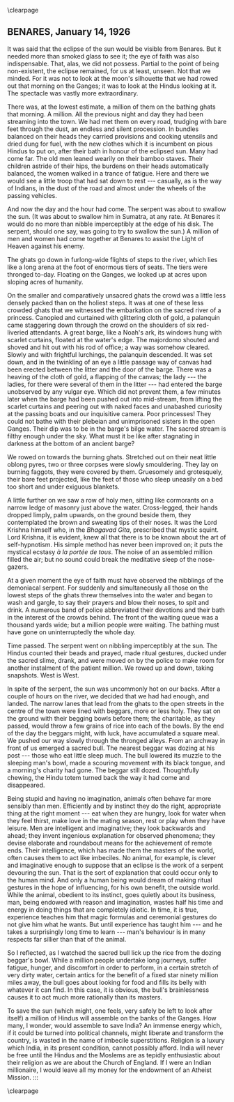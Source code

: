 \clearpage
## BENARES, January 14, 1926

It was said that the eclipse of the sun would be visible from Benares.
But it needed more than smoked glass to see it; the eye of faith was
also indispensable. That, alas, we did not possess. Partial to the point
of being non-existent, the eclipse remained, for us at least, unseen.
Not that we minded. For it was not to look at the moon's silhouette that
we had rowed out that morning on the Ganges; it was to look at the
Hindus looking at it. The spectacle was vastly more extraordinary.

There was, at the lowest estimate, a million of them on the bathing
ghats that morning. A million. All the previous night and day they had
been streaming into the town. We had met them on every road, trudging
with bare feet through the dust, an endless and silent procession. In
bundles balanced on their heads they carried provisions and cooking
utensils and dried dung for fuel, with the new clothes which it is
incumbent on pious Hindus to put on, after their bath in honour of the
eclipsed sun. Many had come far. The old men leaned wearily on their
bamboo staves. Their children astride of their hips, the burdens on
their heads automatically balanced, the women walked in a trance of
fatigue. Here and there we would see a little troop that had sat down to
rest --- casually, as is the way of Indians, in the dust of the road and
almost under the wheels of the passing vehicles.

And now the day and the hour had come. The serpent was about to swallow
the sun. (It was about to swallow him in Sumatra, at any rate. At
Benares it would do no more than nibble imperceptibly at the edge of his
disk. The serpent, should one say, was going to try to swallow the sun.)
A million of men and women had come together at Benares to assist the
Light of Heaven against his enemy.

The ghats go down in furlong-wide flights of steps to the river, which
lies like a long arena at the foot of enormous tiers of seats. The tiers
were thronged to-day. Floating on the Ganges, we looked up at acres upon
sloping acres of humanity.

On the smaller and comparatively unsacred ghats the crowd was a little
less densely packed than on the holiest steps. It was at one of these
less crowded ghats that we witnessed the embarkation on the sacred river
of a princess. Canopied and curtained with glittering cloth of gold, a
palanquin came staggering down through the crowd on the shoulders of six
red-liveried attendants. A great barge, like a Noah's ark, its windows
hung with scarlet curtains, floated at the water's edge. The majordomo
shouted and shoved and hit out with his rod of office; a way was somehow
cleared. Slowly and with frightful lurchings, the palanquin descended.
It was set down, and in the twinkling of an eye a little passage way of
canvas had been erected between the litter and the door of the barge.
There was a heaving of the cloth of gold, a flapping of the canvas; the
lady --- the ladies, for there were several of them in the litter --- had
entered the barge unobserved by any vulgar eye. Which did not prevent
them, a few minutes later when the barge had been pushed out into
mid-stream, from lifting the scarlet curtains and peering out with naked
faces and unabashed curiosity at the passing boats and our inquisitive
camera. Poor princesses! They could not bathe with their plebeian and
unimprisoned sisters in the open Ganges. Their dip was to be in the
barge's bilge water. The sacred stream is filthy enough under the sky.
What must it be like after stagnating in darkness at the bottom of an
ancient barge?

We rowed on towards the burning ghats. Stretched out on their neat
little oblong pyres, two or three corpses were slowly smouldering. They
lay on burning faggots, they were covered by them. Gruesomely and
grotesquely, their bare feet projected, like the feet of those who sleep
uneasily on a bed too short and under exiguous blankets.

A little further on we saw a row of holy men, sitting like cormorants on
a narrow ledge of masonry just above the water. Cross-legged, their
hands dropped limply, palm upwards, on the ground beside them, they
contemplated the brown and sweating tips of their noses. It was the Lord
Krishna himself who, in the *Bhagavad Gita*, prescribed that mystic
squint. Lord Krishna, it is evident, knew all that there is to be known
about the art of self-hypnotism. His simple method has never been
improved on; it puts the mystical ecstasy *à la portée de tous*. The
noise of an assembled million filled the air; but no sound could break
the meditative sleep of the nose-gazers.

At a given moment the eye of faith must have observed the nibblings of
the demoniacal serpent. For suddenly and simultaneously all those on the
lowest steps of the ghats threw themselves into the water and began to
wash and gargle, to say their prayers and blow their noses, to spit and
drink. A numerous band of police abbreviated their devotions and their
bath in the interest of the crowds behind. The front of the waiting
queue was a thousand yards wide; but a million people were waiting. The
bathing must have gone on uninterruptedly the whole day.

Time passed. The serpent went on nibbling imperceptibly at the sun. The
Hindus counted their beads and prayed, made ritual gestures, ducked
under the sacred slime, drank, and were moved on by the police to make
room for another instalment of the patient million. We rowed up and
down, taking snapshots. West is West.

In spite of the serpent, the sun was uncommonly hot on our backs. After
a couple of hours on the river, we decided that we had had enough, and
landed. The narrow lanes that lead from the ghats to the open streets in
the centre of the town were lined with beggars, more or less holy. They
sat on the ground with their begging bowls before them; the charitable,
as they passed, would throw a few grains of rice into each of the bowls.
By the end of the day the beggars might, with luck, have accumulated a
square meal. We pushed our way slowly through the thronged alleys. From
an archway in front of us emerged a sacred bull. The nearest beggar was
dozing at his post --- those who eat little sleep much. The bull lowered
its muzzle to the sleeping man's bowl, made a scouring movement with its
black tongue, and a morning's charity had gone. The beggar still dozed.
Thoughtfully chewing, the Hindu totem turned back the way it had come
and disappeared.

Being stupid and having no imagination, animals often behave far more
sensibly than men. Efficiently and by instinct they do the right,
appropriate thing at the right moment --- eat when they are hungry, look
for water when they feel thirst, make love in the mating season, rest or
play when they have leisure. Men are intelligent and imaginative; they
look backwards and ahead; they invent ingenious explanation for observed
phenomena; they devise elaborate and roundabout means for the
achievement of remote ends. Their intelligence, which has made them the
masters of the world, often causes them to act like imbeciles. No
animal, for example, is clever and imaginative enough to suppose that an
eclipse is the work of a serpent devouring the sun. That is the sort of
explanation that could occur only to the human mind. And only a human
being would dream of making ritual gestures in the hope of influencing,
for his own benefit, the outside world. While the animal, obedient to
its instinct, goes quietly about its business, man, being endowed with
reason and imagination, wastes half his time and energy in doing things
that are completely idiotic. In time, it is true, experience teaches him
that magic formulas and ceremonial gestures do not give him what he
wants. But until experience has taught him --- and he takes a surprisingly
long time to learn --- man's behaviour is in many respects far sillier
than that of the animal.

So I reflected, as I watched the sacred bull lick up the rice from the
dozing beggar's bowl. While a million people undertake long journeys,
suffer fatigue, hunger, and discomfort in order to perform, in a certain
stretch of very dirty water, certain antics for the benefit of a fixed
star ninety million miles away, the bull goes about looking for food and
fills its belly with whatever it can find. In this case, it is obvious,
the bull's brainlessness causes it to act much more rationally than its
masters.

To save the sun (which might, one feels, very safely be left to look
after itself) a million of Hindus will assemble on the banks of the
Ganges. How many, I wonder, would assemble to save India? An immense
energy which, if it could be turned into political channels, might
liberate and transform the country, is wasted in the name of imbecile
superstitions. Religion is a luxury which India, in its present
condition, cannot possibly afford. India will never be free until the
Hindus and the Moslems are as tepidly enthusiastic about their religion
as we are about the Church of England. If I were an Indian millionaire,
I would leave all my money for the endowment of an Atheist Mission.
:::


\clearpage
